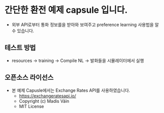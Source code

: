# 간단한 환전 예제 capsule 입니다.

- 외부 API로부터 통화 정보를을 받아와 보여주고 preference learning 사용법을 알 수 있습니다.

## 테스트 방법
- resources -> training -> Compile NL -> 발화들을 시뮬레이터에서 실행

## 오픈소스 라이선스
- 본 예제 Capusle에서는 Exchange Rates API를 사용하였습니다. 
  - https://exchangeratesapi.io/
  - Copyright (c) Madis Väin
  - MIT License


